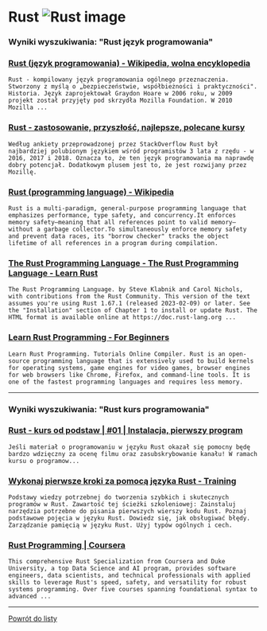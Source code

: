 # Rust ![Rust image](https://www.tiobe.com/wp-content/themes/tiobe/tiobe-index/images/Rust.png)

### Wyniki wyszukiwania: "Rust język programowania" 

### [Rust (język programowania) - Wikipedia, wolna encyklopedia](https://pl.wikipedia.org/wiki/Rust_(język_programowania)) 

    Rust - kompilowany język programowania ogólnego przeznaczenia. Stworzony z myślą o „bezpieczeństwie, współbieżności i praktyczności". Historia. Język zaprojektował Graydon Hoare w 2006 roku, w 2009 projekt został przyjęty pod skrzydła Mozilla Foundation. W 2010 Mozilla ...




### [Rust - zastosowanie, przyszłość, najlepsze, polecane kursy](https://jaki-jezyk-programowania.pl/technologie/rust/) 

    Według ankiety przeprowadzonej przez StackOverflow Rust był najbardziej polubionym językiem wśród programistów 3 lata z rzędu - w 2016, 2017 i 2018. Oznacza to, że ten język programowania ma naprawdę dobry potencjał. Dodatkowym plusem jest to, że jest rozwijany przez Mozillę.




### [Rust (programming language) - Wikipedia](https://en.wikipedia.org/wiki/Rust_(programming_language)) 

    Rust is a multi-paradigm, general-purpose programming language that emphasizes performance, type safety, and concurrency.It enforces memory safety—meaning that all references point to valid memory—without a garbage collector.To simultaneously enforce memory safety and prevent data races, its "borrow checker" tracks the object lifetime of all references in a program during compilation.




### [The Rust Programming Language - The Rust Programming Language - Learn Rust](https://doc.rust-lang.org/stable/book/) 

    The Rust Programming Language. by Steve Klabnik and Carol Nichols, with contributions from the Rust Community. This version of the text assumes you're using Rust 1.67.1 (released 2023-02-09) or later. See the "Installation" section of Chapter 1 to install or update Rust. The HTML format is available online at https://doc.rust-lang.org ...




### [Learn Rust Programming - For Beginners](https://www.programiz.com/rust) 

    Learn Rust Programming. Tutorials Online Compiler. Rust is an open-source programming language that is extensively used to build kernels for operating systems, game engines for video games, browser engines for web browsers like Chrome, Firefox, and command-line tools. It is one of the fastest programming languages and requires less memory.






---

### Wyniki wyszukiwania: "Rust kurs programowania" 

### [Rust - kurs od podstaw | #01 | Instalacja, pierwszy program](https://www.youtube.com/watch?v=Mam6MOZzIE0) 

    Jeśli materiał o programowaniu w języku Rust okazał się pomocny będę bardzo wdzięczny za ocenę filmu oraz zasubskrybowanie kanału! W ramach kursu o programow...




### [Wykonaj pierwsze kroki za pomocą języka Rust - Training](https://learn.microsoft.com/pl-pl/training/paths/rust-first-steps/) 

    Podstawy wiedzy potrzebnej do tworzenia szybkich i skutecznych programów w Rust. Zawartość tej ścieżki szkoleniowej: Zainstaluj narzędzia potrzebne do pisania pierwszych wierszy kodu Rust. Poznaj podstawowe pojęcia w języku Rust. Dowiedz się, jak obsługiwać błędy. Zarządzanie pamięcią w języku Rust. Użyj typów ogólnych i cech.




### [Rust Programming | Coursera](https://www.coursera.org/specializations/rust-programming) 

    This comprehensive Rust Specialization from Coursera and Duke University, a top Data Science and AI program, provides software engineers, data scientists, and technical professionals with applied skills to leverage Rust's speed, safety, and versatility for robust systems programming. Over five courses spanning foundational syntax to advanced ...






---

 [Powrót do listy](../top20.md)